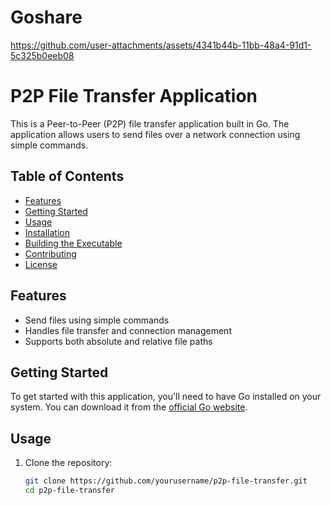 # Goshare


https://github.com/user-attachments/assets/4341b44b-11bb-48a4-91d1-5c325b0eeb08

# P2P File Transfer Application

This is a Peer-to-Peer (P2P) file transfer application built in Go. The application allows users to send files over a network connection using simple commands.

## Table of Contents

- [Features](#features)
- [Getting Started](#getting-started)
- [Usage](#usage)
- [Installation](#installation)
- [Building the Executable](#building-the-executable)
- [Contributing](#contributing)
- [License](#license)

## Features

- Send files using simple commands
- Handles file transfer and connection management
- Supports both absolute and relative file paths

## Getting Started

To get started with this application, you'll need to have Go installed on your system. You can download it from the [official Go website](https://golang.org/dl/).

## Usage

1. Clone the repository:

   ```bash
   git clone https://github.com/yourusername/p2p-file-transfer.git
   cd p2p-file-transfer
